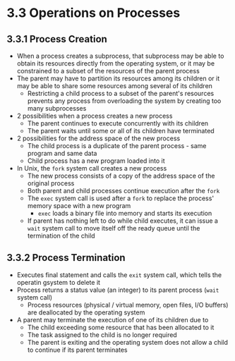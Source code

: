 # 3.3 Operations on Processes

## 3.3.1 Process Creation

* When a process creates a subprocess, that subprocess may be able to obtain its resources directly from the operating system, or it may be constrained to a subset of the resources of the parent process
* The parent may have to partition its resources among its children or it may be able to share some resources among several of its children
  * Restricting a child process to a subset of the parent's resources prevents any process from overloading the system by creating too many subprocesses
* 2 possibilities when a process creates a new process
  * The parent continues to execute concurrently with its children
  * The parent waits until some or all of its children have terminated
* 2 possibilities for the address space of the new process
  * The child process is a duplicate of the parent process - same program and same data
  * Child process has a new program loaded into it
* In Unix, the `fork` system call creates a new process
  * The new process consists of a copy of the address space of the original process
  * Both parent and child processes continue execution after the `fork`
  * The `exec` system call is used after a `fork` to replace the process' memory space with a new program
    * `exec` loads a binary file into memory and starts its execution
  * If parent has nothing left to do while child executes, it can issue a `wait` system call to move itself off the ready queue until the termination of the child

## 3.3.2 Process Termination

* Executes final statement and calls the `exit` system call, which tells the operatin gsystem to delete it
* Process returns a status value (an integer) to its parent process (`wait` system call)
  * Process resources (physical / virtual memory, open files, I/O buffers) are deallocated by the operating system
* A parent may terminate the execution of one of its children due to
  * The child exceeding some resource that has been allocated to it
  * The task assigned to the child is no longer required
  * The parent is exiting and the operating system does not allow a child to continue if its parent terminates
